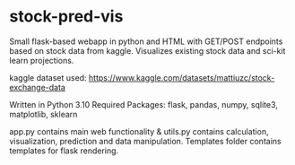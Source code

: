 # stock-pred-vis
Small flask-based webapp in python and HTML with GET/POST endpoints based on stock data from kaggle. Visualizes existing stock data and sci-kit learn projections.

kaggle dataset used: https://www.kaggle.com/datasets/mattiuzc/stock-exchange-data

Written in Python 3.10
Required Packages: flask, pandas, numpy, sqlite3, matplotlib, sklearn

app.py contains main web functionality & utils.py contains calculation, visualization, prediction and data manipulation.
Templates folder contains templates for flask rendering.
